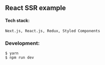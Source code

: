 ## React SSR example
#### Tech stack:
    Next.js, React.js, Redux, Styled Components

### Development:
    $ yarn
    $ npm run dev
